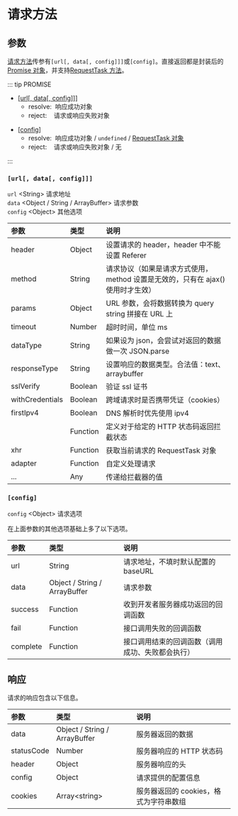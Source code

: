 # 请求方法

## 参数

[请求方法][1]传参有`[url[, data[, config]]]`或`[config]`。直接返回都是封装后的[Promise 对象][2]，并支持[RequestTask 方法][3]。

::: tip PROMISE

- [[url[, data[, config]]]][4]
  - resolve: &nbsp;响应成功对象
  - reject: &nbsp;&nbsp;&nbsp;请求或响应失败对象

* [[config]][5]
  - resolve: &nbsp;响应成功对象 / `undefined` / [RequestTask 对象][3]
  - reject: &nbsp;&nbsp;&nbsp;请求或响应失败对象 / 无

:::

### `[url[, data[, config]]]`

`url` \<String\> 请求地址  
`data` \<Object / String / ArrayBuffer\> 请求参数  
`config` \<Object\> 其他选项

| 参数                                          | 类型     | 说明                                                                            |
| :-------------------------------------------- | :------- | :------------------------------------------------------------------------------ |
| header                                        | Object   | 设置请求的 header，header 中不能设置 Referer                                    |
| method                                        | String   | 请求协议（如果是请求方式使用，method 设置是无效的，只有在 ajax() 使用时才生效） |
| params <Badge text="2.2.5"/>                  | Object   | URL 参数，会将数据转换为 query string 拼接在 URL 上                             |
| timeout                                       | Number   | 超时时间，单位 ms                                                               |
| dataType                                      | String   | 如果设为 json，会尝试对返回的数据做一次 JSON.parse                              |
| responseType                                  | String   | 设置响应的数据类型。合法值：text、arraybuffer                                   |
| sslVerify                                     | Boolean  | 验证 ssl 证书                                                                   |
| withCredentials                               | Boolean  | 跨域请求时是否携带凭证（cookies）                                               |
| firstIpv4                                     | Boolean  | DNS 解析时优先使用 ipv4                                                         |
| <Nowrap text="validateStatus" badge="2.2.2"/> | Function | 定义对于给定的 HTTP 状态码返回拦截状态                                          |
| xhr <Badge text="2.2.4"/>                     | Function | 获取当前请求的 RequestTask 对象                                                 |
| adapter <Badge text="2.3.0"/>                 | Function | 自定义处理请求                                                                  |
| ... <Badge text="2.1.0"/>                     | Any      | 传递给拦截器的值                                                                |

### `[config]`

`config` \<Object\> 请求选项

在上面参数的其他选项基础上多了以下选项。

| 参数     | 类型                          | 说明                                             |
| :------- | :---------------------------- | :----------------------------------------------- |
| url      | String                        | 请求地址，不填时默认配置的 baseURL               |
| data     | Object / String / ArrayBuffer | 请求参数                                         |
| success  | Function                      | 收到开发者服务器成功返回的回调函数               |
| fail     | Function                      | 接口调用失败的回调函数                           |
| complete | Function                      | 接口调用结束的回调函数（调用成功、失败都会执行） |

## 响应

请求的响应包含以下信息。

| 参数                         | 类型                          | 说明                                   |
| :--------------------------- | :---------------------------- | :------------------------------------- |
| data                         | Object / String / ArrayBuffer | 服务器返回的数据                       |
| statusCode                   | Number                        | 服务器响应的 HTTP 状态码               |
| header                       | Object                        | 服务器响应的头                         |
| config <Badge text="2.1.0"/> | Object                        | 请求提供的配置信息                     |
| cookies                      | Array\<string\>               | 服务器返回的 cookies，格式为字符串数组 |

[1]: /usage/api.html#请求方法
[2]: https://developer.mozilla.org/zh-CN/docs/Web/JavaScript/Reference/Global_Objects/Promise
[3]: /usage/request-task.html
[4]: /usage/request.html#url-data-config
[5]: /usage/request.html#config
